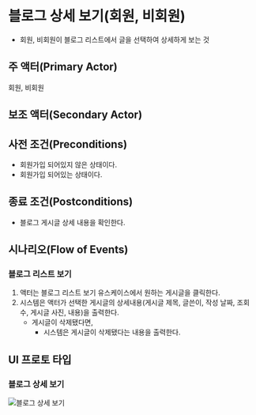 # 블로그 상세 보기(회원, 비회원)

- 회원, 비회원이 블로그 리스트에서 글을 선택하여 상세하게 보는 것

## 주 액터(Primary Actor)

회원, 비회원

## 보조 액터(Secondary Actor)

## 사전 조건(Preconditions)

- 회원가입 되어있지 않은 상태이다.
- 회원가입 되어있는 상태이다.

## 종료 조건(Postconditions)

- 블로그 게시글 상세 내용을 확인한다.

## 시나리오(Flow of Events)

### 블로그 리스트 보기

1. 액터는 블로그 리스트 보기 유스케이스에서 원하는 게시글을 클릭한다.
2. 시스템은 액터가 선택한 게시글의 상세내용(게시글 제목, 글쓴이, 작성 날짜, 조회수, 게시글 사진, 내용)을 출력한다.
    -  게시글이 삭제됐다면,
        - 시스템은 게시글이 삭제됐다는 내용을 출력한다.

## UI 프로토 타입

### 블로그 상세 보기
![블로그 상세 보기](./images/블로그디테일.PNG)